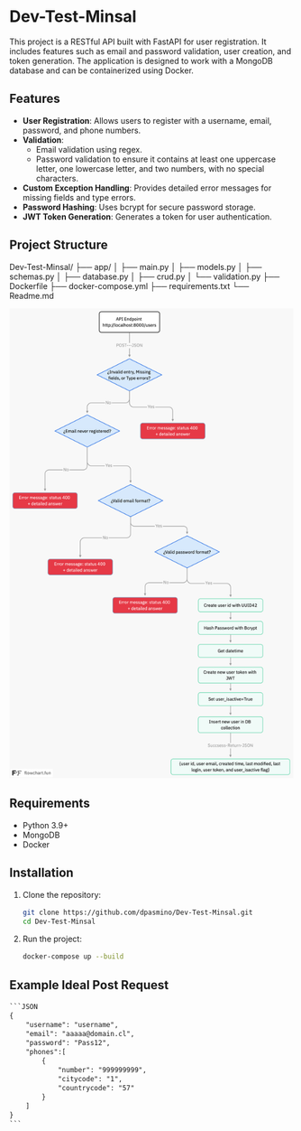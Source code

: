 # Dev-Test-Minsal

This project is a RESTful API built with FastAPI for user registration. It includes features such as email and password validation, user creation, and token generation. The application is designed to work with a MongoDB database and can be containerized using Docker.

## Features

- **User Registration**: Allows users to register with a username, email, password, and phone numbers.
- **Validation**:
  - Email validation using regex.
  - Password validation to ensure it contains at least one uppercase letter, one lowercase letter, and two numbers, with no special characters.
- **Custom Exception Handling**: Provides detailed error messages for missing fields and type errors.
- **Password Hashing**: Uses bcrypt for secure password storage.
- **JWT Token Generation**: Generates a token for user authentication.

## Project Structure
Dev-Test-Minsal/
├── app/
│   ├── main.py
│   ├── models.py
│   ├── schemas.py
│   ├── database.py
│   ├── crud.py
│   └── validation.py
├── Dockerfile
├── docker-compose.yml
├── requirements.txt
└── Readme.md

![flowchart-fun](images/flowchart-fun.png)

## Requirements

- Python 3.9+
- MongoDB
- Docker

## Installation

1. Clone the repository:
    ```bash
    git clone https://github.com/dpasmino/Dev-Test-Minsal.git
    cd Dev-Test-Minsal
    ```

2. Run the project:
    ```bash
    docker-compose up --build
    ```

## Example Ideal Post Request
    ```JSON
    {
        "username": "username",
        "email": "aaaaa@domain.cl",
        "password": "Pass12",
        "phones":[
            {
                "number": "999999999",
                "citycode": "1",
                "countrycode": "57"
            }
        ]
    }
    ```